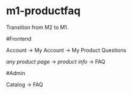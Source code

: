 # m1-productfaq

Transition from M2 to M1.

#Frontend 

Account -> My Account -> My Product Questions 

*any product page* -> *product info* -> FAQ 

#Admin

Catalog -> FAQ 